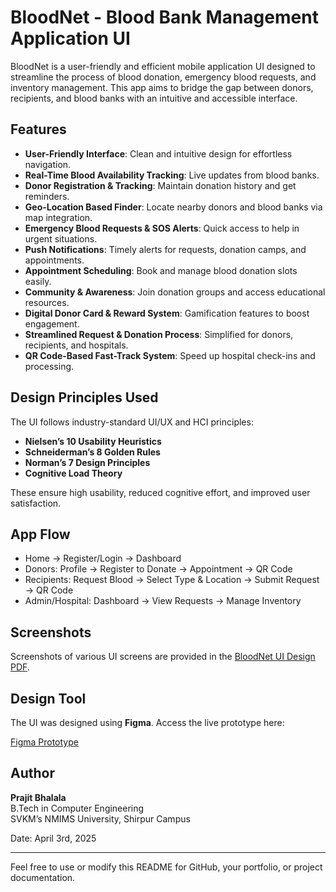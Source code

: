 # BloodNet - Blood Bank Management Application UI

BloodNet is a user-friendly and efficient mobile application UI designed to streamline the process of blood donation, emergency blood requests, and inventory management. This app aims to bridge the gap between donors, recipients, and blood banks with an intuitive and accessible interface.

## Features

- **User-Friendly Interface**: Clean and intuitive design for effortless navigation.
- **Real-Time Blood Availability Tracking**: Live updates from blood banks.
- **Donor Registration & Tracking**: Maintain donation history and get reminders.
- **Geo-Location Based Finder**: Locate nearby donors and blood banks via map integration.
- **Emergency Blood Requests & SOS Alerts**: Quick access to help in urgent situations.
- **Push Notifications**: Timely alerts for requests, donation camps, and appointments.
- **Appointment Scheduling**: Book and manage blood donation slots easily.
- **Community & Awareness**: Join donation groups and access educational resources.
- **Digital Donor Card & Reward System**: Gamification features to boost engagement.
- **Streamlined Request & Donation Process**: Simplified for donors, recipients, and hospitals.
- **QR Code-Based Fast-Track System**: Speed up hospital check-ins and processing.

## Design Principles Used

The UI follows industry-standard UI/UX and HCI principles:

- **Nielsen’s 10 Usability Heuristics**
- **Schneiderman’s 8 Golden Rules**
- **Norman’s 7 Design Principles**
- **Cognitive Load Theory**

These ensure high usability, reduced cognitive effort, and improved user satisfaction.

## App Flow

- Home → Register/Login → Dashboard
- Donors: Profile → Register to Donate → Appointment → QR Code
- Recipients: Request Blood → Select Type & Location → Submit Request → QR Code
- Admin/Hospital: Dashboard → View Requests → Manage Inventory

## Screenshots

Screenshots of various UI screens are provided in the [BloodNet UI Design PDF](./BloodNet%20UI%20design.pdf).

## Design Tool

The UI was designed using **Figma**. Access the live prototype here:

[Figma Prototype](https://www.figma.com/proto/5yhPdvVZPYWHJPANMwMaue/BloodNet_HCI?node-id=30-65&p=f&t=BPAFVSGOSvpzVD5G-1&scaling=scale-down&content-scaling=fixed&page-id=0%3A1&starting-point-node-id=30%3A65)

## Author

**Prajit Bhalala**  
B.Tech in Computer Engineering  
SVKM’s NMIMS University, Shirpur Campus

Date: April 3rd, 2025

---

Feel free to use or modify this README for GitHub, your portfolio, or project documentation.
